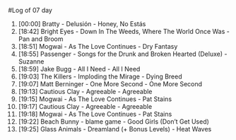 #Log of 07 day

1. [00:00] Bratty - Delusión - Honey, No Estás
1. [18:42] Bright Eyes - Down In The Weeds, Where The World Once Was - Pan and Broom
1. [18:51] Mogwai - As The Love Continues - Dry Fantasy
1. [18:55] Passenger - Songs for the Drunk and Broken Hearted (Deluxe) - Suzanne
1. [18:59] Jake Bugg - All I Need - All I Need
1. [19:03] The Killers - Imploding the Mirage - Dying Breed
1. [19:07] Matt Berninger - One More Second - One More Second
1. [19:13] Cautious Clay - Agreeable - Agreeable
1. [19:15] Mogwai - As The Love Continues - Pat Stains
1. [19:17] Cautious Clay - Agreeable - Agreeable
1. [19:18] Mogwai - As The Love Continues - Pat Stains
1. [19:22] Beach Bunny - blame game - Good Girls (Don’t Get Used)
1. [19:25] Glass Animals - Dreamland (+ Bonus Levels) - Heat Waves
